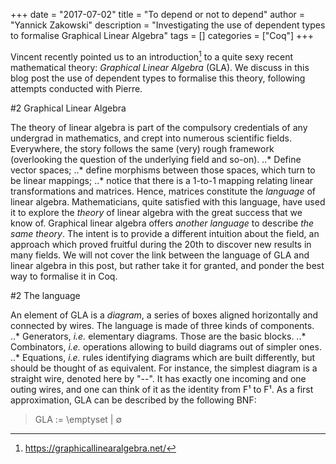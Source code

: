 +++
date = "2017-07-02"
title = "To depend or not to depend"
author = "Yannick Zakowski"
description = "Investigating the use of dependent types to formalise Graphical Linear Algebra"
tags = []
categories = ["Coq"]
+++

Vincent recently pointed us to an introduction[^1] to a quite sexy recent mathematical theory: *Graphical Linear Algebra* (GLA).
We discuss in this blog post the use of dependent types to formalise this theory, following attempts conducted with Pierre.

#2 Graphical Linear Algebra

The theory of linear algebra is part of the compulsory credentials of any undergrad in mathematics, and crept into numerous scientific fields. Everywhere, the story follows the same (very) rough framework (overlooking the question of the underlying field and so-on).
..* Define vector spaces;
..* define morphisms between those spaces, which turn to be linear mappings;
..* notice that there is a 1-to-1 mapping relating linear transformations and matrices.
Hence, matrices constitute the *language* of linear algebra. Mathematicians, quite satisfied with this language, have used it to explore the *theory* of linear algebra with the great success that we know of.
Graphical linear algebra offers *another language* to describe *the same theory*. The intent is to provide a different intuition about the field, an approach which proved fruitful during the 20th to discover new results in many fields. We will not cover the link between the language of GLA and linear algebra in this post, but rather take it for granted, and ponder the best way to formalise it in Coq.

#2 The language

An element of GLA is a *diagram*, a series of boxes aligned horizontally and connected by wires. The language is made of three kinds of components.
..* Generators, *i.e.* elementary diagrams. Those are the basic blocks.
..* Combinators, *i.e.* operations allowing to build diagrams out of simpler ones.
..* Equations, *i.e.* rules identifying diagrams which are built differently, but should be thought of as equivalent.
For instance, the simplest diagram is a straight wire, denoted here by "--". It has exactly one incoming and one outing wires, and one can think of it as the identity from F¹ to F¹. 
As a first approximation, GLA can be described by the following BNF:
> GLA := \emptyset | ∅



[^1]: https://graphicallinearalgebra.net/
